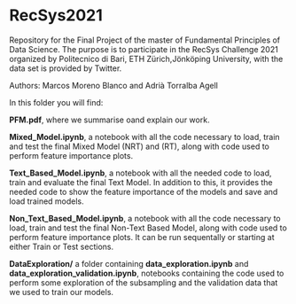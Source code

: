 # RecSys2021

Repository for the Final Project of the master of Fundamental Principles of Data Science. The purpose is to participate in the RecSys Challenge 2021  organized by Politecnico di Bari, ETH Zürich,Jönköping University, with the data set is provided by Twitter. 

Authors: Marcos Moreno Blanco and Adrià Torralba Agell

In this folder you will find:

**PFM.pdf**, where we summarise oand explain our work. 

**Mixed_Model.ipynb**, a notebook with all the code necessary to load, train and test the final Mixed Model (NRT) and (RT), along with code used to perform feature importance plots.

**Text_Based_Model.ipynb**, a notebook with all the needed code to load, train and evaluate the final Text Model. In addition to this, it provides the needed code to show the feature importance of the models and save and load trained models.

**Non_Text_Based_Model.ipynb**, a notebook with all the code necessary to load, train and test the final Non-Text Based Model, along with code used to perform feature importance plots. It can be run sequentally or starting at either Train or Test sections.

**DataExploration/** a folder containing **data_exploration.ipynb** and **data_exploration_validation.ipynb**, notebooks containing the code used to perform some exploration of the subsampling and the validation data that we used to train our models.
